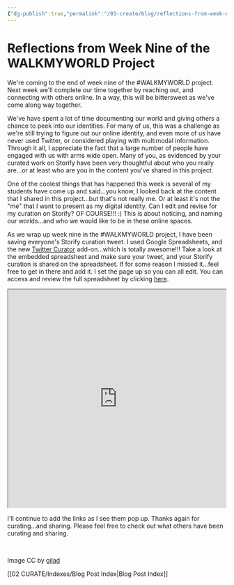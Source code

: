 ```yaml
---
{"dg-publish":true,"permalink":"/03-create/blog/reflections-from-week-nine-of-the-walkmyworld-project/","title":"Reflections from Week Nine of the #WALKMYWORLD Project","tags":["walkmyworld"]}
---
```


# Reflections from Week Nine of the WALKMYWORLD Project

We're coming to the end of week nine of the #WALKMYWORLD project. Next week we'll complete our time together by reaching out, and connecting with others online. In a way, this will be bittersweet as we've come along way together.

We've have spent a lot of time documenting our world and giving others a chance to peek into our identities. For many of us, this was a challenge as we're still trying to figure out our online identity, and even more of us have never used Twitter, or considered playing with multimodal information. Through it all, I appreciate the fact that a large number of people have engaged with us with arms wide open. Many of you, as evidenced by your curated work on Storify have been very thoughtful about who you really are...or at least who are you in the content you've shared in this project.

One of the coolest things that has happened this week is several of my students have come up and said...you know, I looked back at the content that I shared in this project...but that's not really me. Or at least it's not the "me" that I want to present as my digital identity. Can I edit and revise for my curation on Storify? OF COURSE!!! :) This is about noticing, and naming our worlds...and who we would like to be in these online spaces.

As we wrap up week nine in the #WALKMYWORLD project, I have been saving everyone's Storify curation tweet. I used Google Spreadsheets, and the new [Twitter Curator](https://chrome.google.com/webstore/detail/twitter-curator/hodbfgbgmlpghbijbelkdmgjocohhhkp) add-on...which is totally awesome!!! Take a look at the embedded spreadsheet and make sure your tweet, and your Storify curation is shared on the spreadsheet. If for some reason I missed it...feel free to get in there and add it. I set the page up so you can all edit. You can access and review the full spreadsheet by clicking [here](https://docs.google.com/spreadsheets/d/1dPpUGkVcEpgewx21loaWMaQvQctGod8M-UNkm49Fof8/edit?usp=sharing).

<iframe src="https://docs.google.com/spreadsheets/d/1dPpUGkVcEpgewx21loaWMaQvQctGod8M-UNkm49Fof8/pubhtml?widget=true&amp;headers=false" height="500" width="500"></iframe>

I'll continue to add the links as I see them pop up. Thanks again for curating...and sharing. Please feel free to check out what others have been curating and sharing.

 

Image CC by [gilad](http://www.deviantart.com/art/Walking-on-Clouds-42921568)

[[02 CURATE/Indexes/Blog Post Index\|Blog Post Index]]